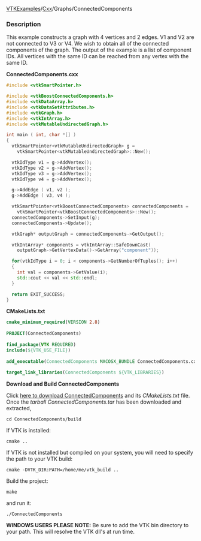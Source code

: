 [VTKExamples](/index/)/[Cxx](/Cxx)/Graphs/ConnectedComponents

### Description
This example constructs a graph with 4 vertices and 2 edges. V1 and V2 are not connected to V3 or V4. We wish to obtain all of the connected components of the graph. The output of the example is a list of component IDs. All vertices with the same ID can be reached from any vertex with the same ID.

**ConnectedComponents.cxx**
```c++
#include <vtkSmartPointer.h>

#include <vtkBoostConnectedComponents.h>
#include <vtkDataArray.h>
#include <vtkDataSetAttributes.h>
#include <vtkGraph.h>
#include <vtkIntArray.h>
#include <vtkMutableUndirectedGraph.h>

int main ( int, char *[] )
{
  vtkSmartPointer<vtkMutableUndirectedGraph> g =
    vtkSmartPointer<vtkMutableUndirectedGraph>::New();

  vtkIdType v1 = g->AddVertex();
  vtkIdType v2 = g->AddVertex();
  vtkIdType v3 = g->AddVertex();
  vtkIdType v4 = g->AddVertex();

  g->AddEdge ( v1, v2 );
  g->AddEdge ( v3, v4 );

  vtkSmartPointer<vtkBoostConnectedComponents> connectedComponents =
    vtkSmartPointer<vtkBoostConnectedComponents>::New();
  connectedComponents->SetInput(g);
  connectedComponents->Update();

  vtkGraph* outputGraph = connectedComponents->GetOutput();

  vtkIntArray* components = vtkIntArray::SafeDownCast(
    outputGraph->GetVertexData()->GetArray("component"));

  for(vtkIdType i = 0; i < components->GetNumberOfTuples(); i++)
  {
    int val = components->GetValue(i);
    std::cout << val << std::endl;
  }

  return EXIT_SUCCESS;
}
```
**CMakeLists.txt**
```cmake
cmake_minimum_required(VERSION 2.8)
 
PROJECT(ConnectedComponents)
 
find_package(VTK REQUIRED)
include(${VTK_USE_FILE})
 
add_executable(ConnectedComponents MACOSX_BUNDLE ConnectedComponents.cxx)
 
target_link_libraries(ConnectedComponents ${VTK_LIBRARIES})
```

**Download and Build ConnectedComponents**

Click [here to download ConnectedComponents](https://github.com/lorensen/VTKWikiExamplesTarballs/raw/master/ConnectedComponents.tar) and its *CMakeLists.txt* file.
Once the *tarball ConnectedComponents.tar* has been downloaded and extracted,
```
cd ConnectedComponents/build 
```
If VTK is installed:
```
cmake ..
```
If VTK is not installed but compiled on your system, you will need to specify the path to your VTK build:
```
cmake -DVTK_DIR:PATH=/home/me/vtk_build ..
```
Build the project:
```
make
```
and run it:
```
./ConnectedComponents
```
**WINDOWS USERS PLEASE NOTE:** Be sure to add the VTK bin directory to your path. This will resolve the VTK dll's at run time.

